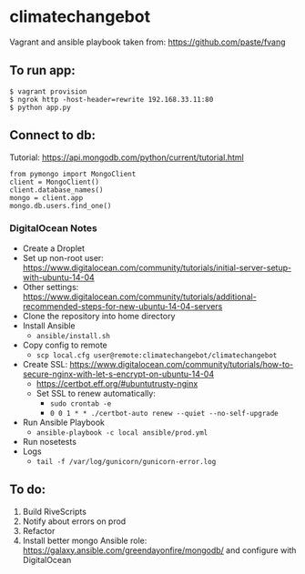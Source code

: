 
# climatechangebot

Vagrant and ansible playbook taken from:
https://github.com/paste/fvang


## To run app:

```
$ vagrant provision
$ ngrok http -host-header=rewrite 192.168.33.11:80
$ python app.py
```

## Connect to db:

Tutorial: https://api.mongodb.com/python/current/tutorial.html

```
from pymongo import MongoClient
client = MongoClient()
client.database_names()
mongo = client.app
mongo.db.users.find_one()
```

### DigitalOcean Notes

- Create a Droplet
- Set up non-root user: https://www.digitalocean.com/community/tutorials/initial-server-setup-with-ubuntu-14-04
- Other settings: https://www.digitalocean.com/community/tutorials/additional-recommended-steps-for-new-ubuntu-14-04-servers
- Clone the repository into home directory
- Install Ansible
    - ```ansible/install.sh```
- Copy config to remote
    - ```scp local.cfg user@remote:climatechangebot/climatechangebot```
- Create SSL: https://www.digitalocean.com/community/tutorials/how-to-secure-nginx-with-let-s-encrypt-on-ubuntu-14-04
    - https://certbot.eff.org/#ubuntutrusty-nginx
    - Set SSL to renew automatically:
        - `sudo crontab -e`
        - ```0 0 1 * * ./certbot-auto renew --quiet --no-self-upgrade```
- Run Ansible Playbook
    - ```ansible-playbook -c local ansible/prod.yml```
- Run nosetests
- Logs
    - `tail -f /var/log/gunicorn/gunicorn-error.log`
    


## To do:

1. Build RiveScripts
2. Notify about errors on prod
3. Refactor
4. Install better mongo Ansible role: https://galaxy.ansible.com/greendayonfire/mongodb/ and configure with DigitalOcean
